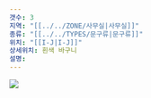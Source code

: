 ```yaml
---
갯수: 3
지역: "[[../../ZONE/사무실|사무실]]"
종류: "[[../../TYPES/문구류|문구류]]"
위치: "[[I-J|I-J]]"
상세위치: 흰색 바구니
설명: 
---
```

![](http://192.168.50.22/devices/240608_IMG_0252.jpg)